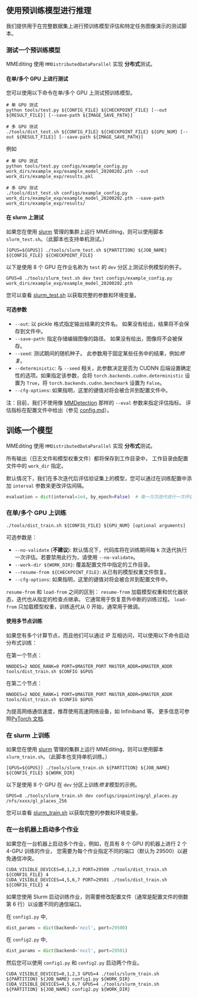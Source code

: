 ## 使用预训练模型进行推理

我们提供用于在完整数据集上进行预训练模型评估和特定任务图像演示的测试脚本。

### 测试一个预训练模型

MMEditing 使用 `MMDistributedDataParallel` 实现 **分布式**测试。

#### 在单/多个 GPU 上进行测试

您可以使用以下命令在单/多个 GPU 上测试预训练模型。

```shell
# 单 GPU 测试
python tools/test.py ${CONFIG_FILE} ${CHECKPOINT_FILE} [--out ${RESULT_FILE}] [--save-path ${IMAGE_SAVE_PATH}]

# 多 GPU 测试
./tools/dist_test.sh ${CONFIG_FILE} ${CHECKPOINT_FILE} ${GPU_NUM} [--out ${RESULT_FILE}] [--save-path ${IMAGE_SAVE_PATH}]
```

例如

```shell
# 单 GPU 测试
python tools/test.py configs/example_config.py work_dirs/example_exp/example_model_20200202.pth --out work_dirs/example_exp/results.pkl

# 多 GPU 测试
./tools/dist_test.sh configs/example_config.py work_dirs/example_exp/example_model_20200202.pth --save-path work_dirs/example_exp/results/
```

#### 在 slurm 上测试

如果您在使用 [slurm](https://slurm.schedmd.com/) 管理的集群上运行 MMEditing，则可以使用脚本 `slurm_test.sh`。（此脚本也支持单机测试。）

```shell
[GPUS=${GPUS}] ./tools/slurm_test.sh ${PARTITION} ${JOB_NAME} ${CONFIG_FILE} ${CHECKPOINT_FILE}
```

以下是使用 8 个 GPU 在作业名称为 `test` 的 `dev` 分区上测试示例模型的例子。

```shell
GPUS=8 ./tools/slurm_test.sh dev test configs/example_config.py work_dirs/example_exp/example_model_20200202.pth
```

您可以查看 [slurm_test.sh](https://github.com/open-mmlab/mmediting/blob/master/tools/slurm_test.sh) 以获取完整的参数和环境变量。

#### 可选参数

- `--out`: 以 pickle 格式指定输出结果的文件名。 如果没有给出，结果将不会保存到文件中。
- `--save-path`: 指定存储编辑图像的路径。 如果没有给出，图像将不会被保存。
- `--seed`: 测试期间的随机种子。 此参数用于固定某些任务中的结果，例如*修复*。
- `--deterministic`: 与 `--seed` 相关，此参数决定是否为 CUDNN 后端设置确定性的选项。如果指定该参数，会将 `torch.backends.cudnn.deterministic` 设置为 `True`，将 `torch.backends.cudnn.benchmark` 设置为 `False`。
- `--cfg-options`:  如果指明，这里的键值对将会被合并到配置文件中。

注：目前，我们不使用像 [MMDetection](https://github.com/open-mmlab/mmdetection) 那样的 `--eval` 参数来指定评估指标。 评估指标在配置文件中给出（参见 [config.md](config.md)）。

## 训练一个模型

MMEditing 使用 `MMDistributedDataParallel` 实现 **分布式**测试。

所有输出（日志文件和模型权重文件）都将保存到工作目录中，
工作目录由配置文件中的 `work_dir` 指定。

默认情况下，我们在多次迭代后评估验证集上的模型，您可以通过在训练配置中添加 `interval` 参数来更改评估间隔。

```python
evaluation = dict(interval=1e4, by_epoch=False)  # 每一万次迭代进行一次评估。
```

### 在单/多个 GPU 上训练

```shell
./tools/dist_train.sh ${CONFIG_FILE} ${GPU_NUM} [optional arguments]
```

可选参数是：

- `--no-validate` (**不建议**): 默认情况下，代码库将在训练期间每 k 次迭代执行一次评估。若要禁用此行为，请使用 `--no-validate`。
- `--work-dir ${WORK_DIR}`: 覆盖配置文件中指定的工作目录。
- `--resume-from ${CHECKPOINT_FILE}`: 从已有的模型权重文件恢复。
- `--cfg-options`:  如果指明，这里的键值对将会被合并到配置文件中。

`resume-from` 和 `load-from` 之间的区别：
`resume-from` 加载模型权重和优化器状态，迭代也从指定的检查点继承。 它通常用于恢复意外中断的训练过程。
`load-from` 只加载模型权重，训练迭代从 0 开始，通常用于微调。

#### 使用多节点训练

如果您有多个计算节点，而且他们可以通过 IP 互相访问，可以使用以下命令启动分布式训练：

在第一个节点：

```shell
NNODES=2 NODE_RANK=0 PORT=$MASTER_PORT MASTER_ADDR=$MASTER_ADDR tools/dist_train.sh $CONFIG $GPUS
```

在第二个节点：

```shell
NNODES=2 NODE_RANK=1 PORT=$MASTER_PORT MASTER_ADDR=$MASTER_ADDR tools/dist_train.sh $CONFIG $GPUS
```

为提高网络通信速度，推荐使用高速网络设备，如 Infiniband 等。
更多信息可参照[PyTorch 文档](https://pytorch.org/docs/1.11/distributed.html#launch-utility).

### 在 slurm 上训练

如果您在使用 [slurm](https://slurm.schedmd.com/) 管理的集群上运行 MMEditing，则可以使用脚本 `slurm_train.sh`。（此脚本也支持单机训练。）

```shell
[GPUS=${GPUS}] ./tools/slurm_train.sh ${PARTITION} ${JOB_NAME} ${CONFIG_FILE} ${WORK_DIR}
```

以下是使用 8 个 GPU 在 `dev` 分区上训练*修复*模型的示例。

```shell
GPUS=8 ./tools/slurm_train.sh dev configs/inpainting/gl_places.py /nfs/xxxx/gl_places_256
```

您可以查看 [slurm_train.sh](https://github.com/open-mmlab/mmediting/blob/master/tools/slurm_train.sh) 以获取完整的参数和环境变量。

### 在一台机器上启动多个作业

如果您在一台机器上启动多个作业，例如，在具有 8 个 GPU 的机器上进行 2 个 4-GPU 训练的作业，
您需要为每个作业指定不同的端口（默认为 29500）以避免通信冲突。

```shell
CUDA_VISIBLE_DEVICES=0,1,2,3 PORT=29500 ./tools/dist_train.sh ${CONFIG_FILE} 4
CUDA_VISIBLE_DEVICES=4,5,6,7 PORT=29501 ./tools/dist_train.sh ${CONFIG_FILE} 4
```

如果您使用 Slurm 启动训练作业，则需要修改配置文件（通常是配置文件的倒数第 6 行）以设置不同的通信端口。

在 `config1.py` 中,

```python
dist_params = dict(backend='nccl', port=29500)
```

在 `config2.py` 中,

```python
dist_params = dict(backend='nccl', port=29501)
```

然后您可以使用 `config1.py` 和 `config2.py` 启动两个作业。

```shell
CUDA_VISIBLE_DEVICES=0,1,2,3 GPUS=4 ./tools/slurm_train.sh ${PARTITION} ${JOB_NAME} config1.py ${WORK_DIR}
CUDA_VISIBLE_DEVICES=4,5,6,7 GPUS=4 ./tools/slurm_train.sh ${PARTITION} ${JOB_NAME} config2.py ${WORK_DIR}
```
